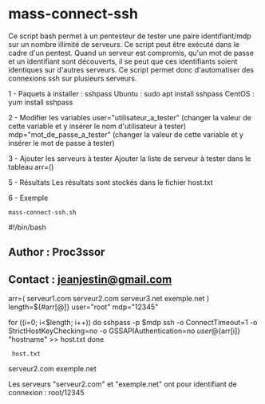 # mass-connect-ssh
Ce script bash permet à un pentesteur de tester une paire identifiant/mdp sur un nombre illimité de serveurs. Ce script peut être exécuté dans le cadre d'un pentest. Quand un serveur est compromis, qu'un mot de passe et un identifiant sont découverts, il se peut que ces identifiants soient identiques sur d'autres serveurs.
Ce script permet donc d'automatiser des connexions ssh sur plusieurs serveurs.

1 - Paquets à installer : sshpass
      Ubuntu : sudo apt install sshpass
      CentOS : yum install sshpass
      
2 - Modifier les variables
      user="utilisateur_a_tester" (changer la valeur de cette variable et y insérer le nom d'utilisateur à tester)
      mdp="mot_de_passe_a_tester" (changer la valeur de cette variable et y insérer le mot de passe à tester)
      
3 - Ajouter les serveurs à tester
      Ajouter la liste de serveur à tester dans le tableau arr=()
      
5 - Résultats
      Les résultats sont stockés dans le fichier host.txt
      
6 - Exemple

    mass-connect-ssh.sh
#!/bin/bash

## Author :	Proc3ssor
## Contact : jeanjestin@gmail.com

arr=(
serveur1.com
serveur2.com
serveur3.net
exemple.net
)
length=${#arr[@]}
user="root"
mdp="12345"

for ((i=0; i<$length; i++))
do
sshpass -p $mdp ssh -o ConnectTimeout=1 -o StrictHostKeyChecking=no -o GSSAPIAuthentication=no  $user@${arr[i]} "hostname" >> host.txt
done

     host.txt
serveur2.com
exemple.net

Les serveurs "serveur2.com" et "exemple.net" ont pour identifiant de connexion : root/12345
